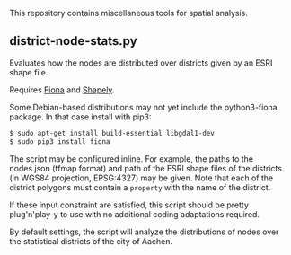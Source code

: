 This repository contains miscellaneous tools for spatial analysis.

district-node-stats.py
----------------------

Evaluates how the nodes are distributed over districts given by
an ESRI shape file.

Requires [Fiona][Fiona] and [Shapely][Shapely].

[Fiona]: https://pypi.python.org/pypi/Fiona
[Shapely]: https://pypi.python.org/pypi/Shapely/

Some Debian-based distributions may not yet include the python3-fiona
package. In that case install with pip3:

``` sh
$ sudo apt-get install build-essential libgdal1-dev
$ sudo pip3 install fiona
```

The script may be configured inline. For example, the paths to the
nodes.json (ffmap format) and path of the ESRI shape files of
the districts (in WGS84 projection, EPSG:4327) may be given. Note that each
of the district polygons must contain a `property` with the name of
the district.

If these input constraint are satisfied, this script should be pretty
plug'n'play-y to use with no additional coding adaptations required.

By default settings, the script will analyze the distributions of nodes
over the statistical districts of the city of Aachen.

